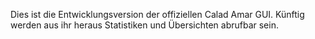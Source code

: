 Dies ist die Entwicklungsversion der offiziellen Calad Amar GUI.
Künftig werden aus ihr heraus Statistiken und Übersichten abrufbar sein.